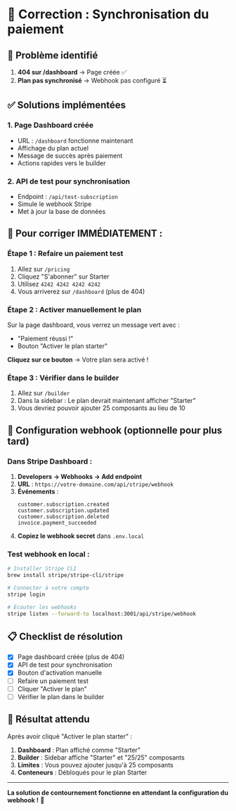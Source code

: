 # 🔧 Correction : Synchronisation du paiement

## 🎯 Problème identifié

1. **404 sur /dashboard** → Page créée ✅
2. **Plan pas synchronisé** → Webhook pas configuré ⏳

## ✅ Solutions implémentées

### 1. Page Dashboard créée

- URL : `/dashboard` fonctionne maintenant
- Affichage du plan actuel
- Message de succès après paiement
- Actions rapides vers le builder

### 2. API de test pour synchronisation

- Endpoint : `/api/test-subscription`
- Simule le webhook Stripe
- Met à jour la base de données

## 🚀 Pour corriger IMMÉDIATEMENT :

### Étape 1 : Refaire un paiement test

1. Allez sur `/pricing`
2. Cliquez "S'abonner" sur Starter
3. Utilisez `4242 4242 4242 4242`
4. Vous arriverez sur `/dashboard` (plus de 404)

### Étape 2 : Activer manuellement le plan

Sur la page dashboard, vous verrez un message vert avec :
- "Paiement réussi !"
- Bouton "Activer le plan starter"

**Cliquez sur ce bouton** → Votre plan sera activé !

### Étape 3 : Vérifier dans le builder

1. Allez sur `/builder`
2. Dans la sidebar : Le plan devrait maintenant afficher "Starter"
3. Vous devriez pouvoir ajouter 25 composants au lieu de 10

## 🔧 Configuration webhook (optionnelle pour plus tard)

### Dans Stripe Dashboard :

1. **Developers → Webhooks → Add endpoint**
2. **URL** : `https://votre-domaine.com/api/stripe/webhook`
3. **Événements** :
   ```
   customer.subscription.created
   customer.subscription.updated
   customer.subscription.deleted
   invoice.payment_succeeded
   ```
4. **Copiez le webhook secret** dans `.env.local`

### Test webhook en local :

```bash
# Installer Stripe CLI
brew install stripe/stripe-cli/stripe

# Connecter à votre compte
stripe login

# Écouter les webhooks
stripe listen --forward-to localhost:3001/api/stripe/webhook
```

## 📋 Checklist de résolution

- [x] Page dashboard créée (plus de 404)
- [x] API de test pour synchronisation
- [x] Bouton d'activation manuelle
- [ ] Refaire un paiement test
- [ ] Cliquer "Activer le plan"
- [ ] Vérifier le plan dans le builder

## 🎉 Résultat attendu

Après avoir cliqué "Activer le plan starter" :

1. **Dashboard** : Plan affiché comme "Starter"
2. **Builder** : Sidebar affiche "Starter" et "25/25" composants
3. **Limites** : Vous pouvez ajouter jusqu'à 25 composants
4. **Conteneurs** : Débloqués pour le plan Starter

---

**La solution de contournement fonctionne en attendant la configuration du webhook !** 🚀